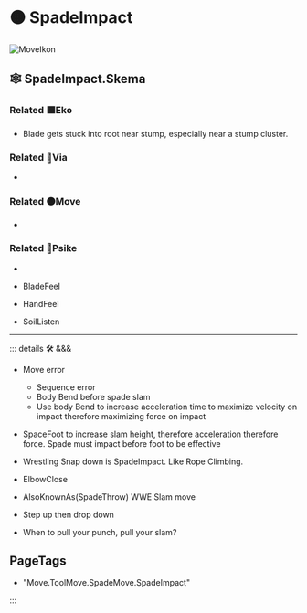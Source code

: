 # 🟠 <move>SpadeImpact</move>

![MoveIkon](/Move/Move_Ikon.png)

## 🕸 SpadeImpact.Skema

### Related 🟩<eko>Eko</eko>

- Blade gets stuck into root near stump, especially near a stump cluster.

### Related 🔻<via>Via</via>

-

### Related 🟠<move>Move</move>

-

### Related 💜<psike>Psike</psike>

-

- BladeFeel

- HandFeel

- SoilListen

---

<!-- =================================================== -->
<!-- =================================================== -->
<!-- =================================================== -->
<!-- =================================================== -->
<!-- =================================================== -->
::: details 🛠 <dev>&&&</dev>

- Move error
    - Sequence error
    - Body Bend before spade slam
    - Use body Bend to increase acceleration time to maximize velocity on impact therefore maximizing force on impact
- SpaceFoot to increase slam height, therefore acceleration therefore force. Spade must impact before foot to be effective
- Wrestling Snap down is SpadeImpact. Like Rope Climbing.

- ElbowClose
- AlsoKnownAs(SpadeThrow)
WWE Slam move
- Step up then drop down
- When to pull your punch, pull your slam?

<h2>PageTags</h2>

- "Move.ToolMove.SpadeMove.SpadeImpact"

:::
